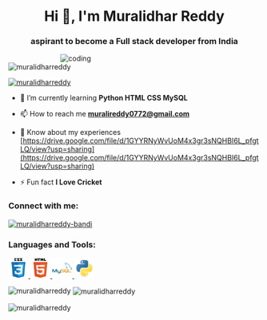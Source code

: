 <h1 align="center">Hi 👋, I'm Muralidhar Reddy</h1>
<h3 align="center">aspirant to become a Full stack developer from India</h3>
<img align="right" alt="coding" width="400" src="https://media.giphy.com/media/RbDKaczqWovIugyJmW/giphy.gif?cid=790b7611pd8tudcbr8vup4wkp61dipnndzux2qn0hh9re8ix&ep=v1_gifs_search&rid=giphy.gif&ct=g">

<p align="left"> <img src="https://komarev.com/ghpvc/?username=muralidharreddy&label=Profile%20views&color=0e75b6&style=flat" alt="muralidharreddy" /> </p>

<p align="left"> <a href="https://github.com/ryo-ma/github-profile-trophy"><img src="https://github-profile-trophy.vercel.app/?username=muralidharreddy" alt="muralidharreddy" /></a> </p>

- 🌱 I’m currently learning **Python HTML CSS MySQL**

- 📫 How to reach me **muralireddy0772@gmail.com**

- 📄 Know about my experiences [https://drive.google.com/file/d/1GYYRNyWvUoM4x3gr3sNQHBI6L_pfgtLQ/view?usp=sharing](https://drive.google.com/file/d/1GYYRNyWvUoM4x3gr3sNQHBI6L_pfgtLQ/view?usp=sharing)

- ⚡ Fun fact **I Love Cricket**

<h3 align="left">Connect with me:</h3>
<p align="left">
<a href="https://linkedin.com/in/muralidharreddy-bandi" target="blank"><img align="center" src="https://raw.githubusercontent.com/rahuldkjain/github-profile-readme-generator/master/src/images/icons/Social/linked-in-alt.svg" alt="muralidharreddy-bandi" height="30" width="40" /></a>
</p>

<h3 align="left">Languages and Tools:</h3>
<p align="left"> <a href="https://www.w3schools.com/css/" target="_blank" rel="noreferrer"> <img src="https://raw.githubusercontent.com/devicons/devicon/master/icons/css3/css3-original-wordmark.svg" alt="css3" width="40" height="40"/> </a> <a href="https://www.w3.org/html/" target="_blank" rel="noreferrer"> <img src="https://raw.githubusercontent.com/devicons/devicon/master/icons/html5/html5-original-wordmark.svg" alt="html5" width="40" height="40"/> </a> <a href="https://www.mysql.com/" target="_blank" rel="noreferrer"> <img src="https://raw.githubusercontent.com/devicons/devicon/master/icons/mysql/mysql-original-wordmark.svg" alt="mysql" width="40" height="40"/> </a> <a href="https://www.python.org" target="_blank" rel="noreferrer"> <img src="https://raw.githubusercontent.com/devicons/devicon/master/icons/python/python-original.svg" alt="python" width="40" height="40"/> </a> </p>

<p><img align="left" src="https://github-readme-stats.vercel.app/api/top-langs?username=muralidharreddy&show_icons=true&locale=en&layout=compact" alt="muralidharreddy" /></p>

<p>&nbsp;<img align="center" src="https://github-readme-stats.vercel.app/api?username=muralidharreddy&show_icons=true&locale=en" alt="muralidharreddy" /></p>

<p><img align="center" src="https://github-readme-streak-stats.herokuapp.com/?user=muralidharreddy&" alt="muralidharreddy" /></p>
